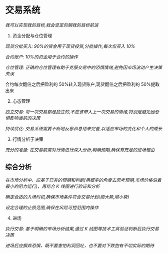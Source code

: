 # 交易系统

_我可以实现我的目标,我会坚定的朝我的目标前进_

1. 资金分配与仓位管理

_现货分批买入: 90%的资金用于现货投资,分批操作,每次仅买入 10%_

_合约账户: 10%的资金用于合约的操作_

_仓位管理: 正确的仓位管理有助于克服交易中的恐惧情绪,避免因市场波动产生决策失误_

合约每次翻倍之后把盈利的 50%转入现货账户,现货翻倍之后把盈利的 50%提取出来

2. 心态管理

_独立交易: 每一次交易都是独立的,不应该带入上一次交易的情绪,特别是避免因恐惧影响当前的决策_

_持续优化: 交易系统需要不断地反思和总结来完善,以适应市场的变化和个人的成长_

3. 行情分析于决策

_充分的准备: 在交易前需对行情进行深入分析,明确预期,确保有充足的进场理由_

## 综合分析

_在市场分析中，应基于已有的预期和判断(用概率的角度去思考预期,市场价格沿着最小的阻力运行)，再结合 K 线图进行验证和分析_

_确定合适的入场时机,确保市场条件符合交易计划(顺大势,顺小势)_

_设定合理的止损范围,确保在风险可控范围内操作_

4. 进场

_执行交易: 基于明确的市场分析结果,通过 K 线图等技术工具验证判断后执行交易决策_

_进场后应摒弃恐惧，既不要害怕利润回吐，也不要对下跌抱有不切实际的期待_
